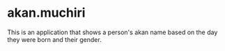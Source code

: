# akan.muchiri
This is an application that  shows a person's akan name based on the day they were born and their gender.
